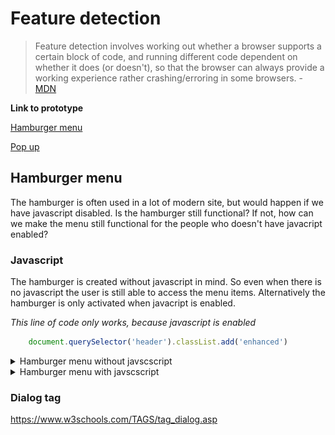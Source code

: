 

# Feature detection
>Feature detection involves working out whether a browser supports a certain block of code, and running different code dependent on whether it does (or doesn't), so that the browser can always provide a working experience rather crashing/erroring in some browsers. - [MDN](https://developer.mozilla.org/en-US/docs/Learn/Tools_and_testing/Cross_browser_testing/Feature_detection)

__Link to prototype__

[Hamburger menu](https://niyorn.github.io/browser-technologies/opdracht2/Hamburger_menu/index.html)

[Pop up](https://niyorn.github.io/browser-technologies/opdracht2/Pop_up/index.html)

## Hamburger menu
The hamburger is often used in a lot of modern site, but would happen if we have javascript disabled. Is the hamburger still functional? If not, how can we make the menu still functional for the people who doesn't have javacript enabled?

### Javascript
The hamburger is created without javascript in mind. So even when there is no javascript the user is still able to access the menu items. Alternatively the hamburger is only activated when javacript is enabled.

*This line of code only works, because javascript is enabled*
```javascript
    document.querySelector('header').classList.add('enhanced')
```

<details>
    <summary>Hamburger menu without javscscript</summary>
    <img src='readme-assets/hamburger-menu-resize-without-javascript.gif' alt='Hamburger menu resized without enabling javascript'>
</details>

<details>
    <summary>Hamburger menu with javscscript</summary>
    <img src='readme-assets/hamburger-menu-resize-with-javascript.gif' alt='Hamburger menu resized without enabling javascript'>
</details>

### Dialog tag
https://www.w3schools.com/TAGS/tag_dialog.asp
